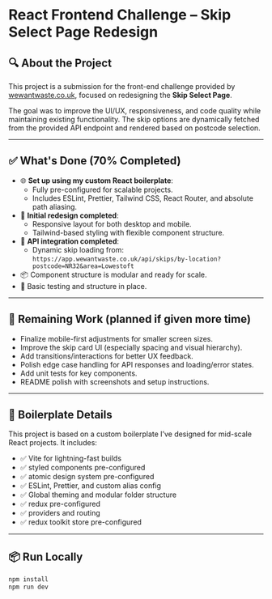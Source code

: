 # React Frontend Challenge – Skip Select Page Redesign

## 🔍 About the Project

This project is a submission for the front-end challenge provided by [wewantwaste.co.uk](https://wewantwaste.co.uk/), focused on redesigning the **Skip Select Page**.

The goal was to improve the UI/UX, responsiveness, and code quality while maintaining existing functionality. The skip options are dynamically fetched from the provided API endpoint and rendered based on postcode selection.

---

## ✅ What's Done (70% Completed)

- 🌐 **Set up using my custom React boilerplate**:
    - Fully pre-configured for scalable projects.
    - Includes ESLint, Prettier, Tailwind CSS, React Router, and absolute path aliasing.
- 🎨 **Initial redesign completed**:
    - Responsive layout for both desktop and mobile.
    - Tailwind-based styling with flexible component structure.
- 🔗 **API integration completed**:
    - Dynamic skip loading from:  
      `https://app.wewantwaste.co.uk/api/skips/by-location?postcode=NR32&area=Lowestoft`
- 📦 Component structure is modular and ready for scale.
- 🧪 Basic testing and structure in place.

---

## 🔧 Remaining Work (planned if given more time)

- Finalize mobile-first adjustments for smaller screen sizes.
- Improve the skip card UI (especially spacing and visual hierarchy).
- Add transitions/interactions for better UX feedback.
- Polish edge case handling for API responses and loading/error states.
- Add unit tests for key components.
- README polish with screenshots and setup instructions.

---

## 🚀 Boilerplate Details

This project is based on a custom boilerplate I’ve designed for mid-scale React projects. It includes:

- ✅ Vite for lightning-fast builds
- ✅ styled components pre-configured
- ✅ atomic design system pre-configured
- ✅ ESLint, Prettier, and custom alias config
- ✅ Global theming and modular folder structure
- ✅ redux pre-configured
- ✅ providers and routing
- ✅ redux toolkit store pre-configured

---

## 📦 Run Locally

```bash
npm install
npm run dev
